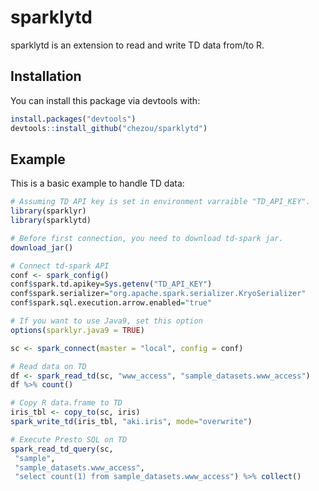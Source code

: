 # sparklytd

sparklytd is an extension to read and write TD data from/to R.

## Installation

You can install this package via devtools with:

``` r
install.packages("devtools")
devtools::install_github("chezou/sparklytd")
```

## Example

This is a basic example to handle TD data:

``` r
# Assuming TD API key is set in environment varraible "TD_API_KEY". 
library(sparklyr)
library(sparklytd)

# Before first connection, you need to download td-spark jar.
download_jar()

# Connect td-spark API
conf <- spark_config()
conf$spark.td.apikey=Sys.getenv("TD_API_KEY")
conf$spark.serializer="org.apache.spark.serializer.KryoSerializer"
conf$spark.sql.execution.arrow.enabled="true"

# If you want to use Java9, set this option
options(sparklyr.java9 = TRUE)

sc <- spark_connect(master = "local", config = conf)

# Read data on TD
df <- spark_read_td(sc, "www_access", "sample_datasets.www_access")
df %>% count()

# Copy R data.frame to TD
iris_tbl <- copy_to(sc, iris)
spark_write_td(iris_tbl, "aki.iris", mode="overwrite")

# Execute Presto SQL on TD
spark_read_td_query(sc,
 "sample",
 "sample_datasets.www_access",
 "select count(1) from sample_datasets.www_access") %>% collect()
```

